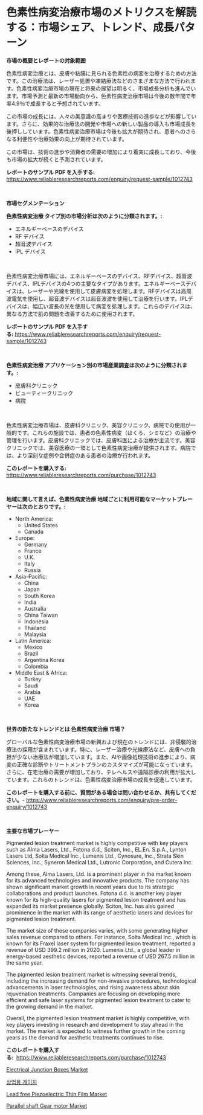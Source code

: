 <p><h1>色素性病変治療市場のメトリクスを解読する：市場シェア、トレンド、成長パターン</h1></p><p><strong>市場の概要とレポートの対象範囲</strong></p>
<p><p>色素性病変治療とは、皮膚や粘膜に見られる色素性の病変を治療するための方法です。この治療法は、レーザー処置や凍結療法などのさまざまな方法で行われます。色素性病変治療市場の現在と将来の展望は明るく、市場成長分析も進んでいます。市場予測と最新の市場動向から、色素性病変治療市場は今後の数年間で年率4.9％で成長すると予想されています。</p><p>この市場の成長には、人々の美意識の高まりや医療技術の進歩などが影響しています。さらに、効果的な治療法の開発や市場への新しい製品の導入も市場成長を後押ししています。色素性病変治療市場は今後も拡大が期待され、患者へのさらなる利便性や治療効果の向上が期待されています。</p><p>この市場は、技術の進歩や消費者の需要の増加により着実に成長しており、今後も市場の拡大が続くと予測されています。</p></p>
<p><strong>レポートのサンプル PDF を入手する:</strong> <a href="https://www.reliableresearchreports.com/enquiry/request-sample/1012743">https://www.reliableresearchreports.com/enquiry/request-sample/1012743</a></p>
<p>&nbsp;</p>
<p><strong>市場セグメンテーション</strong></p>
<p><strong>色素性病変治療 タイプ別の市場分析は次のように分類されます。:</strong></p>
<p><ul><li>エネルギーベースのデバイス</li><li>RF デバイス</li><li>超音波デバイス</li><li>IPL デバイス</li></ul></p>
<p>&nbsp;</p>
<p><p>色素性病変治療市場には、エネルギーベースのデバイス、RFデバイス、超音波デバイス、IPLデバイスの4つの主要なタイプがあります。エネルギーベースデバイスは、レーザーや光線を使用して皮膚病変を処理します。RFデバイスは高周波電気を使用し、超音波デバイスは超音波波を使用して治療を行います。IPLデバイスは、幅広い波長の光を使用して病変を処理します。これらのデバイスは、異なる方法で肌の問題を改善するために使用されます。</p></p>
<p><strong>レポートのサンプル PDF を入手する:</strong>&nbsp;<a href="https://www.reliableresearchreports.com/enquiry/request-sample/1012743">https://www.reliableresearchreports.com/enquiry/request-sample/1012743</a></p>
<p>&nbsp;</p>
<p><strong> 色素性病変治療 アプリケーション別の市場産業調査は次のように分類されます。:</strong></p>
<p><ul><li>皮膚科クリニック</li><li>ビューティークリニック</li><li>病院</li></ul></p>
<p>&nbsp;</p>
<p><p>色素性病変治療市場は、皮膚科クリニック、美容クリニック、病院での使用が一般的です。これらの施設では、患者の色素性病変（ほくろ、シミなど）の治療や管理を行います。皮膚科クリニックでは、皮膚科医による治療が主流です。美容クリニックでは、美容医療の一環として色素性病変治療が提供されます。病院では、より深刻な症例や合併症のある患者の治療が行われます。</p></p>
<p><strong>このレポートを購入する:</strong>&nbsp; <a href="https://www.reliableresearchreports.com/purchase/1012743">https://www.reliableresearchreports.com/purchase/1012743</a></p>
<p>&nbsp;</p>
<p><strong>地域に関して言えば、色素性病変治療 地域ごとに利用可能なマーケットプレーヤーは次のとおりです。:</strong></p>
<p><ul>
    <li>
        North America:
        <ul>
            <li>United States</li>
            <li>Canada</li>
        </ul>
    </li>
    <li>
        Europe:
        <ul>
            <li>Germany</li>
            <li>France</li>
            <li>U.K.</li>
            <li>Italy</li>
            <li>Russia</li>
        </ul>
    </li>
    <li>
        Asia-Pacific:
        <ul>
            <li>China</li>
            <li>Japan</li>
            <li>South Korea</li>
            <li>India</li>
            <li>Australia</li>
            <li>China Taiwan</li>
            <li>Indonesia</li>
            <li>Thailand</li>
            <li>Malaysia</li>
        </ul>
    </li>
    <li>
        Latin America:
        <ul>
            <li>Mexico</li>
            <li>Brazil</li>
            <li>Argentina Korea</li>
            <li>Colombia</li>
        </ul>
    </li>
    <li>
        Middle East & Africa:
        <ul>
            <li>Turkey</li>
            <li>Saudi</li>
            <li>Arabia</li>
            <li>UAE</li>
            <li>Korea</li>
        </ul>
    </li>
    </ul></p>
<p>&nbsp;</p>
<p><strong>世界の新たなトレンドとは 色素性病変治療 市場？</strong></p>
<p><p>グローバルな色素性病変治療市場の新興および現在のトレンドには、非侵襲的治療法の採用が含まれています。特に、レーザー治療や光線療法など、皮膚への負担が少ない治療法が増加しています。また、AIや画像処理技術の進歩により、病変の正確な診断やトリートメントプランのカスタマイズが可能になっています。さらに、在宅治療の需要が増加しており、テレヘルスや遠隔診療の利用が拡大しています。これらのトレンドは、色素性病変治療市場の成長を促進しています。</p></p>
<p><strong>このレポートを購入する前に、質問がある場合は問い合わせるか、共有してください。</strong>- <a href="https://www.reliableresearchreports.com/enquiry/pre-order-enquiry/1012743">https://www.reliableresearchreports.com/enquiry/pre-order-enquiry/1012743</a></p>
<p>&nbsp;</p>
<p><strong>主要な市場プレーヤー</strong></p>
<p><p>Pigmented lesion treatment market is highly competitive with key players such as Alma Lasers, Ltd., Fotona d.d., Sciton, Inc., EL.En. S.p.A., Lynton Lasers Ltd, Solta Medical Inc., Lumenis Ltd., Cynosure, Inc., Strata Skin Sciences, Inc., Syneron Medical Ltd., Lutronic Corporation, and Cutera Inc.</p><p>Among these, Alma Lasers, Ltd. is a prominent player in the market known for its advanced technologies and innovative products. The company has shown significant market growth in recent years due to its strategic collaborations and product launches. Fotona d.d. is another key player known for its high-quality lasers for pigmented lesion treatment and has expanded its market presence globally. Sciton, Inc. has also gained prominence in the market with its range of aesthetic lasers and devices for pigmented lesion treatment.</p><p>The market size of these companies varies, with some generating higher sales revenue compared to others. For instance, Solta Medical Inc., which is known for its Fraxel laser system for pigmented lesion treatment, reported a revenue of USD 399.2 million in 2020. Lumenis Ltd., a global leader in energy-based aesthetic devices, reported a revenue of USD 267.5 million in the same year.</p><p>The pigmented lesion treatment market is witnessing several trends, including the increasing demand for non-invasive procedures, technological advancements in laser technologies, and rising awareness about skin rejuvenation treatments. Companies are focusing on developing more efficient and safe laser systems for pigmented lesion treatment to cater to the growing demand in the market.</p><p>Overall, the pigmented lesion treatment market is highly competitive, with key players investing in research and development to stay ahead in the market. The market is expected to witness further growth in the coming years as the demand for aesthetic treatments continues to rise.</p></p>
<p><strong>このレポートを購入する:</strong>&nbsp;&nbsp;<a href="https://www.reliableresearchreports.com/purchase/1012743">https://www.reliableresearchreports.com/purchase/1012743</a></p>
<p><p><a href="https://github.com/kathiaseamanalvaradovlprc2h/Market-Research-Report-List-1/blob/main/electrical-junction-boxes-market.md">Electrical Junction Boxes Market</a></p><p><a href="https://github.com/vsap75a286l/Market-Research-Report-List-1/blob/main/889461410592.md">상업용 게이지</a></p><p><a href="https://medium.com/@ikeschumm18/lead-free-piezoelectric-thin-film-market-analysis-its-cagr-market-segmentation-and-global-6856c4f591d2">Lead free Piezoelectric Thin Film Market</a></p><p><a href="https://medium.com/@rose.martin6745/parallel-shaft-gear-motor-market-the-key-to-successful-business-strategy-forecast-till-2031-44c0e1e69ca1">Parallel shaft Gear motor Market</a></p></p>